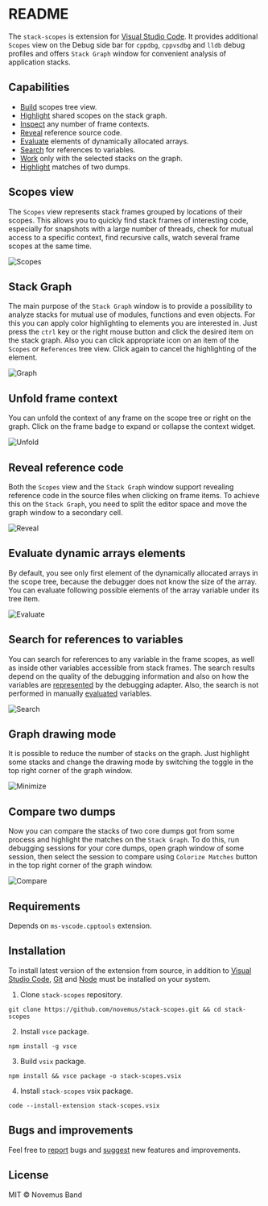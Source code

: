 # README

The `stack-scopes` is extension for [Visual Studio Code](https://code.visualstudio.com). It provides additional `Scopes` view on the Debug side bar for `cppdbg`, `cppvsdbg` and `lldb` debug profiles and offers `Stack Graph` window for convenient analysis of application stacks.

## Сapabilities

* [Build](#scopes-view) scopes tree view.
* [Highlight](#stack-graph) shared scopes on the stack graph.
* [Inspect](#unfold-frame-context) any number of frame contexts.
* [Reveal](#reveal-reference-code) reference source code.
* [Evaluate](#evaluate-dynamic-arrays-elements) elements of dynamically allocated arrays.
* [Search](#search-for-references-to-variables) for references to variables.
* [Work](#graph-drawing-mode) only with the selected stacks on the graph.
* [Highlight](#compare-two-dumps) matches of two dumps.


## Scopes view ##

The `Scopes` view represents stack frames grouped by locations of their scopes. This allows you to quickly find stack frames of interesting code, especially for snapshots with a large number of threads, check for mutual access to a specific context, find recursive calls, watch several frame scopes at the same time.

![Scopes](https://raw.githubusercontent.com/novemus/stack-scopes/master/resources/scopes.gif)

## Stack Graph ##

The main purpose of the `Stack Graph` window is to provide a possibility to analyze stacks for mutual use of modules, functions and even objects. For this you can apply color highlighting to elements you are interested in. Just press the `ctrl` key or the right mouse button and click the desired item on the stack graph. Also you can click appropriate icon on an item of the `Scopes` or `References` tree view. Click again to cancel the highlighting of the element.

![Graph](https://raw.githubusercontent.com/novemus/stack-scopes/master/resources/graph.gif)

## Unfold frame context ##

You can unfold the context of any frame on the scope tree or right on the graph. Click on the frame badge to expand or collapse the context widget.

![Unfold](https://raw.githubusercontent.com/novemus/stack-scopes/master/resources/unfold.gif)

## Reveal reference code ##

Both the `Scopes` view and the `Stack Graph` window support revealing reference code in the source files when clicking on frame items. To achieve this on the `Stack Graph`, you need to split the editor space and move the graph window to a secondary cell.

![Reveal](https://raw.githubusercontent.com/novemus/stack-scopes/master/resources/reveal.gif)

## Evaluate dynamic arrays elements ##

By default, you see only first element of the dynamically allocated arrays in the scope tree, because the debugger does not know the size of the array. You can evaluate following possible elements of the array variable under its tree item.

![Evaluate](https://raw.githubusercontent.com/novemus/stack-scopes/master/resources/evaluate.gif)

## Search for references to variables ##

You can search for references to any variable in the frame scopes, as well as inside other variables accessible from stack frames. The search results depend on the quality of the debugging information and also on how the variables are [represented](https://code.visualstudio.com/docs/cpp/natvis) by the debugging adapter. Also, the search is not performed in manually [evaluated](#evaluate-dynamic-arrays-elements) variables.

![Search](https://raw.githubusercontent.com/novemus/stack-scopes/master/resources/search.gif)

## Graph drawing mode ##

It is possible to reduce the number of stacks on the graph. Just highlight some stacks and change the drawing mode by switching the toggle in the top right corner of the graph window.

![Minimize](https://raw.githubusercontent.com/novemus/stack-scopes/master/resources/minimize.gif)

## Compare two dumps ##

Now you can compare the stacks of two core dumps got from some process and highlight the matches on the `Stack Graph`. To do this, run debugging sessions for your core dumps, open graph window of some session, then select the session to compare using `Colorize Matches` button in the top right corner of the graph window.

![Compare](https://raw.githubusercontent.com/novemus/stack-scopes/master/resources/compare.gif)

## Requirements

Depends on `ms-vscode.cpptools` extension.

## Installation

To install latest version of the extension from source, in addition to [Visual Studio Code](https://code.visualstudio.com), [Git](https://git-scm.com) and [Node](https://nodejs.org) must be installed on your system.

1. Clone `stack-scopes` repository.
```console
git clone https://github.com/novemus/stack-scopes.git && cd stack-scopes
```
2. Install `vsce` package.
```console
npm install -g vsce
```
3. Build `vsix` package.
```console
npm install && vsce package -o stack-scopes.vsix
```
4. Install `stack-scopes` vsix package.
```console
code --install-extension stack-scopes.vsix
```

## Bugs and improvements

Feel free to [report](https://github.com/novemus/stack-scopes/issues) bugs and [suggest](https://github.com/novemus/stack-scopes/issues) new features and improvements. 

## License

MIT © Novemus Band
